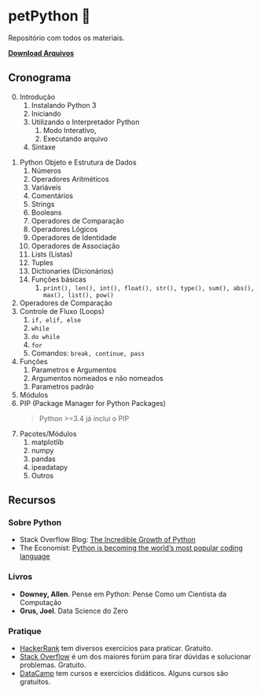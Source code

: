 # petPython 🐍️

Repositório com todos os materiais.

[**Download Arquivos**](https://github.com/pedrocastroo/petPython/archive/master.zip)

## Cronograma

0. Introdução
   1) Instalando Python 3
   2) Iniciando
   3) Utilizando o Interpretador Python
      1) Modo Interativo,
      2) Executando arquivo
   4) Sintaxe

1) Python Objeto e Estrutura de Dados
   1) Números
   2) Operadores Aritméticos
   3) Variáveis
   4) Comentários
   5) Strings
   6) Booleans
   7) Operadores de Comparação
   8) Operadores Lógicos
   9) Operadores de Identidade
   10) Operadores de Associação
   11) Lists (Listas)
   12) Tuples
   13) Dictionaries (Dicionários)
   14) Funções básicas
       1) `print(), len(), int(), float(), str(), type(), sum(), abs(), max(), list(), pow()`
2) Operadores de Comparação
3) Controle de Fluxo (Loops)
   1) `if, elif, else`
   2) `while`
   3) `do while`
   4) `for`
   5) Comandos: `break, continue, pass`
4) Funções
   1) Parametros e Argumentos
   2) Argumentos nomeados e não nomeados
   3) Parametros padrão
5) Módulos
5) PIP (Package Manager for Python Packages)
      > Python >=3.4 já inclui o PIP
6) Pacotes/Módulos
   1) matplotlib
   2) numpy
   3) pandas
   4) ipeadatapy
   5) Outros

## Recursos

### Sobre Python

* Stack Overflow Blog: [The Incredible Growth of Python](https://stackoverflow.blog/2017/09/06/incredible-growth-python/)
* The Economist: [Python is becoming the world’s most popular coding language](https://www.economist.com/graphic-detail/2018/07/26/python-is-becoming-the-worlds-most-popular-coding-language)

### Livros

* __Downey, Allen__. Pense em Python: Pense Como um Cientista da Computação
* __Grus, Joel__. Data Science do Zero

### Pratique

* [HackerRank](https://www.hackerrank.com/) tem diversos exercícios para praticar. Gratuito.
* [Stack Overflow](https://stackoverflow.com/questions/tagged/python) é um dos maiores forúm para tirar dúvidas e solucionar problemas. Gratuito.
* [DataCamp](https://datacamp.com/) tem cursos e exercicios didáticos. Alguns cursos são gratuitos.